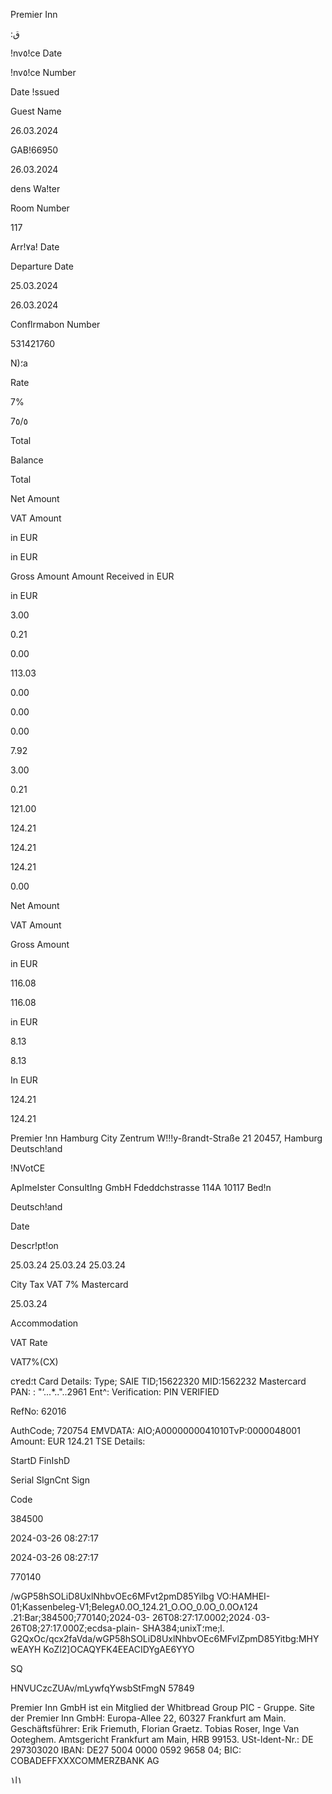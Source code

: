 Premier Inn

:ق

!nv٥!ce Date

!nv٥!ce Number

Date !ssued

Guest Name

26.03.2024

GAB!66950

26.03.2024

dens Wa!ter

Room Number

117

Arr!٧a! Date

Departure Date

25.03.2024

26.03.2024

Conflrmabon Number

531421760

N)؛a

Rate

7%

7٥/٥

Total

Balance

Total

Net Amount

VAT Amount

in EUR

in EUR

Gross Amount Amount Received
in EUR

in EUR

3.00

0.21

0.00

113.03

0.00

0.00

0.00

7.92

3.00

0.21

121.00

124.21

124.21

124.21

0.00

Net Amount

VAT Amount

Gross Amount

in EUR

116.08

116.08

in EUR

8.13

8.13

In EUR

124.21

124.21

Premier !nn Hamburg City Zentrum
W!!!y-ßrandt-Straße 21
20457, Hamburg
Deutsch!and

!NVotCE

Apاmeاster Consuاtاng GmbH
Fdeddchstrasse 114Α
10117 Bed!n

Deutsch!and

Date

Descr!pt!on

25.03.24
25.03.24
25.03.24

City Tax
VAT 7%
Mastercard

25.03.24

Accommodation

VAT Rate

VAT7%(CX)

c٢ed؛t Card Details:
Type; SAIE
TID;15622320 MID:1562232
Mastercard PAN: : "‘...*.."..2961
Ent^:
Verification: PIN VERIFIED

RefNo: 62016

AuthCode; 720754
EMVDATA: ΑΙΟ;Α0000000041010ΤνΡ:0000048001
Amount: EUR 124.21
TSE Details:

StartD
FinIshD

Serial
SIgnCnt
Sign

Code

384500

2024-03-26 08:27:17

2024-03-26 08:27:17

770140

/wGP58hSOLiD8UxlNhbvOEc6MFvt2pmD85Yilbg
VO:HAMHEI-01;Kassenbeleg-V1;Beleg٨0.0O_124.21_O.OO_0.0O_0.0O٨124 .21:Bar;384500;770140;2024-03-
26T08:27:17.0002;2024٠03-26T08;27:17.000Z;ecdsa-plain-
SHA384;unixT؛me;l.
G2QxOc/qcx2faVda/wGP58hSOLiD8UxlNhbvOEc6MFvlZpmD85Yitbg:MHYwEAYH KoZl2]OCAQYFK4EEACIDYgAE6YYO

SQ

HNVUCzcZUAv/mLywfqYwsbStFmgN
57849

Premier Inn GmbH ist ein Mitglied der Whitbread Group PIC - Gruppe.
Site der Premier Inn GmbH: Europa-Allee 22, 60327 Frankfurt am Main.
Geschäftsführer: Erik Friemuth, Florian Graetz. Tobias Roser, Inge Van Ooteghem.
Amtsgericht Frankfurt am Main, HRB 99153. USt-ldent-Nr.: DE 297303020
IBAN: DE27 5004 0000 0592 9658 04; BIC: COBADEFFXXXCOMMERZBANK AG

١l١

